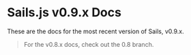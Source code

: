 Sails.js v0.9.x Docs
==========

These are the docs for the most recent version of Sails, v0.9.x.




> For the v0.8.x docs, check out the 0.8 branch.
